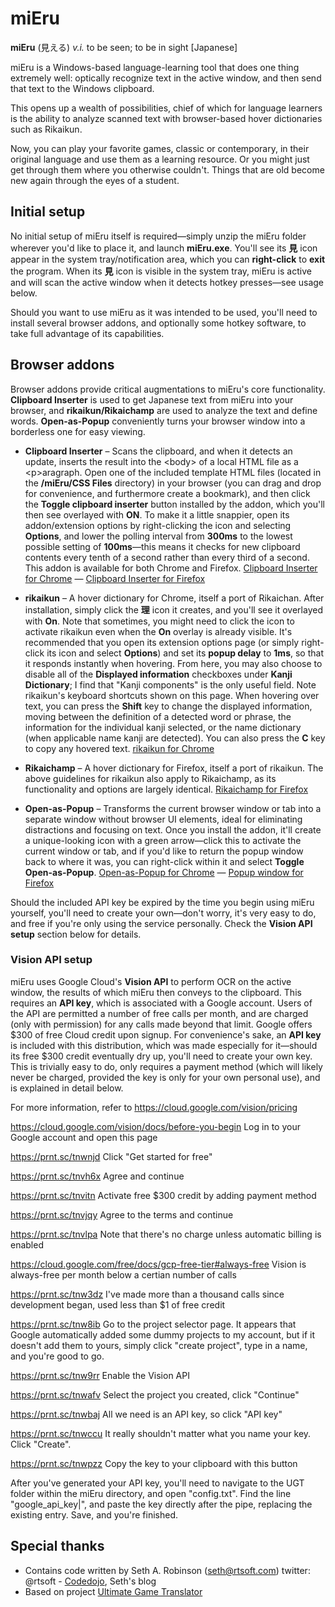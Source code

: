 # miEru

**miEru** (見える) *v.i.* to be seen; to be in sight  [Japanese]

miEru is a Windows-based language-learning tool that does one thing extremely well: optically recognize text in the active window, and then send that text to the Windows clipboard.

This opens up a wealth of possibilities, chief of which for language learners is the ability to analyze scanned text with browser-based hover dictionaries such as Rikaikun.

Now, you can play your favorite games, classic or contemporary, in their original language and use them as a learning resource. Or you might just get through them where you otherwise couldn't. Things that are old become new again through the eyes of a student. 

## Initial setup
No initial setup of miEru itself is required—simply unzip the miEru folder wherever you'd like to place it, and launch **miEru.exe**. You'll see its **見** icon appear in the system tray/notification area, which you can **right-click** to **exit** the program. When its **見** icon is visible in the system tray, miEru is active and will scan the active window when it detects hotkey presses—see usage below.

Should you want to use miEru as it was intended to be used, you'll need to install several browser addons, and optionally some hotkey software, to take full advantage of its capabilities.

## Browser addons
Browser addons provide critical augmentations to miEru's core functionality. **Clipboard Inserter** is used to get Japanese text from miEru into your browser, and **rikaikun/Rikaichamp** are used to analyze the text and define words. **Open-as-Popup** conveniently turns your browser window into a borderless one for easy viewing.

* **Clipboard Inserter** – Scans the clipboard, and when it detects an update, inserts the result into the &lt;body&gt; of a local HTML file as a &lt;p&gt;aragraph. Open one of the included template HTML files (located in the **/miEru/CSS Files** directory) in your browser (you can drag and drop for convenience, and furthermore create a bookmark), and then click the **Toggle clipboard inserter** button installed by the addon, which you'll then see overlayed with **ON**. To make it a little snappier, open its addon/extension options by right-clicking the icon and selecting **Options**, and lower the polling interval from **300ms** to the lowest possible setting of **100ms**—this means it checks for new clipboard contents every tenth of a second rather than every third of a second. This addon is available for both Chrome and Firefox. [Clipboard Inserter for Chrome](https://chrome.google.com/webstore/detail/clipboard-inserter/deahejllghicakhplliloeheabddjajm?hl=en) — [Clipboard Inserter for Firefox](https://addons.mozilla.org/en-US/firefox/addon/clipboard-inserter/)

* **rikaikun** – A hover dictionary for Chrome, itself a port of Rikaichan. After installation, simply click the **理** icon it creates, and you'll see it overlayed with **On**. Note that sometimes, you might need to click the icon to activate rikaikun even when the **On** overlay is already visible. It's recommended that you open its extension options page (or simply right-click its icon and select **Options**)  and set its **popup delay** to **1ms**, so that it responds instantly when hovering. From here, you may also choose to disable all of the **Displayed information** checkboxes under **Kanji Dictionary**; I find that "Kanji components" is the only useful field. Note rikaikun's keyboard shortcuts shown on this page. When hovering over text, you can press the **Shift** key to change the displayed information, moving between the definition of a detected word or phrase, the information for the individual kanji selected, or the name dictionary (when applicable name kanji are detected). You can also press the **C** key to copy any hovered text.  [rikaikun for Chrome](https://chrome.google.com/webstore/detail/rikaikun/jipdnfibhldikgcjhfnomkfpcebammhp?hl=en)

* **Rikaichamp** – A hover dictionary for Firefox, itself a port of rikaikun. The above guidelines for rikaikun also apply to Rikaichamp, as its functionality and options are largely identical. [Rikaichamp for Firefox](https://addons.mozilla.org/en-US/firefox/addon/rikaichamp/)

* **Open-as-Popup** – Transforms the current browser window or tab into a separate window without browser UI elements, ideal for eliminating distractions and focusing on text. Once you install the addon, it'll create a unique-looking icon with a green arrow—click this to activate the current window or tab, and if you'd like to return the popup window back to where it was, you can right-click within it and select **Toggle Open-as-Popup**. [Open-as-Popup for Chrome](https://chrome.google.com/webstore/detail/open-as-popup/ncppfjladdkdaemaghochfikpmghbcpc?hl=en) — [Popup window for Firefox](https://addons.mozilla.org/en-US/firefox/addon/popup-window/)

Should the included API key be expired by the time you begin using miEru yourself, you'll need to create your own—don't worry, it's very easy to do, and free if you're only using the service personally. Check the **Vision API setup** section below for details.

### Vision API setup
miEru uses Google Cloud's **Vision API** to perform OCR on the active window, the results of which miEru then conveys to the clipboard. This requires an **API key**, which is associated with a Google account. Users of the API are permitted a number of free calls per month, and are charged (only with permission) for any calls made beyond that limit. Google offers $300 of free Cloud credit upon signup. For convenience's sake, an **API key** is included with this distribution, which was made especially for it—should its free $300 credit eventually dry up, you'll need to create your own key. This is trivially easy to do, only requires a payment method (which will likely never be charged, provided the key is only for your own personal use), and is explained in detail below.

For more information, refer to https://cloud.google.com/vision/pricing

https://cloud.google.com/vision/docs/before-you-begin Log in to your Google account and open this page

https://prnt.sc/tnwnjd Click "Get started for free"

https://prnt.sc/tnvh6x Agree and continue

https://prnt.sc/tnvitn Activate free $300 credit by adding payment method

https://prnt.sc/tnvjqy Agree to the terms and continue

https://prnt.sc/tnvlpa Note that there's no charge unless automatic billing is enabled

https://cloud.google.com/free/docs/gcp-free-tier#always-free Vision is always-free per month below a certian number of calls

https://prnt.sc/tnw3dz I've made more than a thousand calls since development began, used less than $1 of free credit

https://prnt.sc/tnw8ib Go to the project selector page. It appears that Google automatically added some dummy projects to my account, but if it doesn't add them to yours, simply click "create project", type in a name, and you're good to go. 

https://prnt.sc/tnw9rr Enable the Vision API

https://prnt.sc/tnwafv Select the project you created, click "Continue"

https://prnt.sc/tnwbaj All we need is an API key, so click "API key"

https://prnt.sc/tnwccu It really shouldn't matter what you name your key. Click "Create".

https://prnt.sc/tnwpzz Copy the key to your clipboard with this button

After you've generated your API key, you'll need to navigate to the UGT folder within the miEru directory, and open "config.txt". Find the line "google_api_key|", and paste the key directly after the pipe, replacing the existing entry. Save, and you're finished.


## Special thanks
* Contains code written by Seth A. Robinson (seth@rtsoft.com) twitter: @rtsoft - [Codedojo](https://www.codedojo.com/), Seth's blog
* Based on project [Ultimate Game Translator](https://github.com/SethRobinson/UGT)
